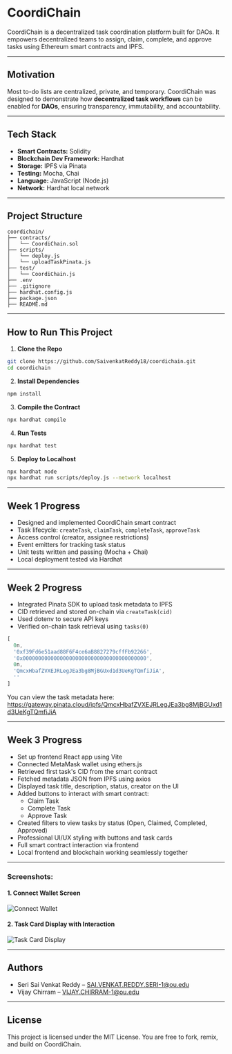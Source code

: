 
# CoordiChain

CoordiChain is a decentralized task coordination platform built for DAOs. It empowers decentralized teams to assign, claim, complete, and approve tasks using Ethereum smart contracts and IPFS.

---

##  Motivation

Most to-do lists are centralized, private, and temporary. CoordiChain was designed to demonstrate how **decentralized task workflows** can be enabled for **DAOs**, ensuring transparency, immutability, and accountability.

---

##  Tech Stack

- **Smart Contracts:** Solidity
- **Blockchain Dev Framework:** Hardhat
- **Storage:** IPFS via Pinata
- **Testing:** Mocha, Chai
- **Language:** JavaScript (Node.js)
- **Network:** Hardhat local network

---

##  Project Structure

```
coordichain/
├── contracts/
│   └── CoordiChain.sol
├── scripts/
│   └── deploy.js
│   └── uploadTaskPinata.js
├── test/
│   └── CoordiChain.js
├── .env
├── .gitignore
├── hardhat.config.js
├── package.json
├── README.md
```

---

##  How to Run This Project

1. **Clone the Repo**

```bash
git clone https://github.com/SaivenkatReddy18/coordichain.git
cd coordichain
```

2. **Install Dependencies**

```bash
npm install
```

3. **Compile the Contract**

```bash
npx hardhat compile
```

4. **Run Tests**

```bash
npx hardhat test
```

5. **Deploy to Localhost**

```bash
npx hardhat node
npx hardhat run scripts/deploy.js --network localhost
```

---

##  Week 1 Progress

- Designed and implemented CoordiChain smart contract
- Task lifecycle: `createTask`, `claimTask`, `completeTask`, `approveTask`
- Access control (creator, assignee restrictions)
- Event emitters for tracking task status
- Unit tests written and passing (Mocha + Chai)
- Local deployment tested via Hardhat

---

##  Week 2 Progress

- Integrated Pinata SDK to upload task metadata to IPFS
- CID retrieved and stored on-chain via `createTask(cid)`
- Used dotenv to secure API keys
- Verified on-chain task retrieval using `tasks(0)`

```js
[
  0n,
  '0xf39Fd6e51aad88F6F4ce6aB8827279cffFb92266',
  '0x0000000000000000000000000000000000000000',
  0n,
  'QmcxHbafZVXEJRLegJEa3bg8MjBGUxd1d3UeKgTQmfiJiA',
  ''
]
```

You can view the task metadata here:  
https://gateway.pinata.cloud/ipfs/QmcxHbafZVXEJRLegJEa3bg8MjBGUxd1d3UeKgTQmfiJiA

---
## Week 3 Progress

- Set up frontend React app using Vite
- Connected MetaMask wallet using ethers.js
- Retrieved first task's CID from the smart contract
- Fetched metadata JSON from IPFS using axios
- Displayed task title, description, status, creator on the UI
- Added buttons to interact with smart contract:
  - Claim Task
  - Complete Task
  - Approve Task
- Created filters to view tasks by status (Open, Claimed, Completed, Approved)
- Professional UI/UX styling with buttons and task cards
- Full smart contract interaction via frontend
- Local frontend and blockchain working seamlessly together

---
### Screenshots:

#### 1. Connect Wallet Screen
![Connect Wallet](./dashboard_screenshot.png)

#### 2. Task Card Display with Interaction
![Task Card Display](./task_card_display.png)

---

##  Authors

- Seri Sai Venkat Reddy – SAI.VENKAT.REDDY.SERI-1@ou.edu
- Vijay Chirram – VIJAY.CHIRRAM-1@ou.edu

---

##  License

This project is licensed under the MIT License. You are free to fork, remix, and build on CoordiChain.
